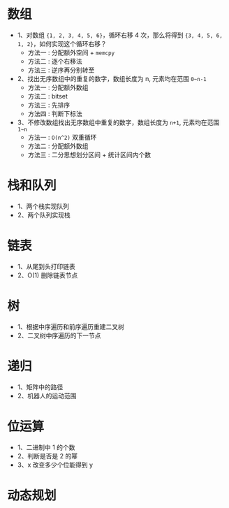 # 数组
   * 1、对数组 `{1, 2, 3, 4, 5, 6}`，循环右移 4 次，那么将得到 `{3, 4, 5, 6, 1, 2}`，如何实现这个循环右移？
   	  * 方法一 : 分配额外空间 + `memcpy`
   	  * 方法二 : 逐个右移法
   	  * 方法三 : 逆序再分别转至
   * 2、找出无序数组中的重复的数字，数组长度为 n, 元素均在范围 `0~n-1`
     * 方法一 : 分配额外数组
     * 方法二 : bitset
     * 方法三 : 先排序
     * 方法四 : 判断下标法
   * 3、不修改数组找出无序数组中重复的数字，数组长度为 `n+1`, 元素均在范围 `1~n`
     * 方法一 : `O(n^2)` 双重循环
     * 方法二 : 分配额外数组
     * 方法三 : 二分思想划分区间 + 统计区间内个数
   
# 栈和队列
   * 1、两个栈实现队列
   * 2、两个队列实现栈
# 链表
   * 1、从尾到头打印链表
   * 2、O(1) 删除链表节点
   
# 树
   * 1、根据中序遍历和前序遍历重建二叉树
   * 2、二叉树中序遍历的下一节点
	
# 递归
   * 1、矩阵中的路径
   * 2、机器人的运动范围
	
# 位运算
   * 1、二进制中 1 的个数
   * 2、判断是否是 2 的幂
   * 3、x 改变多少个位能得到 y 
   
# 动态规划